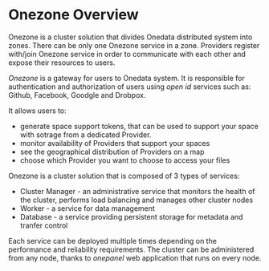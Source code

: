 # Onezone Overview

Onezone is a cluster solution that divides Onedata distributed system into zones. There can be only one Onezone service in a zone. Providers register with/join Onezone service in order to communicate with each other and expose their resources to users.

*Onezone* is a gateway for users to Onedata system. It is responsible for authentication and authorization of users using *open id* services such as: Github, Facebook, Goodgle and Drobpox.

It allows users to:
- generate space support tokens, that can be used to support your space with sotrage from a dedicated Provider.
- monitor availability of Providers that support your spaces
- see the geographical distribution of Providers on a map
- choose which Provider you want to choose to access your files

Onezone  is a cluster solution that is composed of 3 types of services:
* Cluster Manager - an administrative service that monitors the health of the cluster, performs load balancing and manages other cluster nodes
* Worker - a service for data management
* Database - a service providing persistent storage for metadata and tranfer control

Each service can be deployed multiple times depending on the performance and reliability requirements. The cluster can be administered from any node, thanks to *onepanel* web application that runs on every node.

